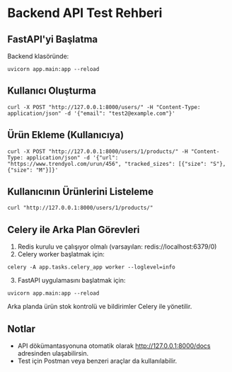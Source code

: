 # Backend API Test Rehberi

## FastAPI'yi Başlatma

Backend klasöründe:

```
uvicorn app.main:app --reload
```

## Kullanıcı Oluşturma

```
curl -X POST "http://127.0.0.1:8000/users/" -H "Content-Type: application/json" -d '{"email": "test2@example.com"}'
```

## Ürün Ekleme (Kullanıcıya)

```
curl -X POST "http://127.0.0.1:8000/users/1/products/" -H "Content-Type: application/json" -d '{"url": "https://www.trendyol.com/urun/456", "tracked_sizes": [{"size": "S"}, {"size": "M"}]}'
```

## Kullanıcının Ürünlerini Listeleme

```
curl "http://127.0.0.1:8000/users/1/products/"
```

## Celery ile Arka Plan Görevleri

1. Redis kurulu ve çalışıyor olmalı (varsayılan: redis://localhost:6379/0)
2. Celery worker başlatmak için:

```
celery -A app.tasks.celery_app worker --loglevel=info
```

3. FastAPI uygulamasını başlatmak için:

```
uvicorn app.main:app --reload
```

Arka planda ürün stok kontrolü ve bildirimler Celery ile yönetilir.

## Notlar
- API dökümantasyonuna otomatik olarak http://127.0.0.1:8000/docs adresinden ulaşabilirsin.
- Test için Postman veya benzeri araçlar da kullanılabilir. 